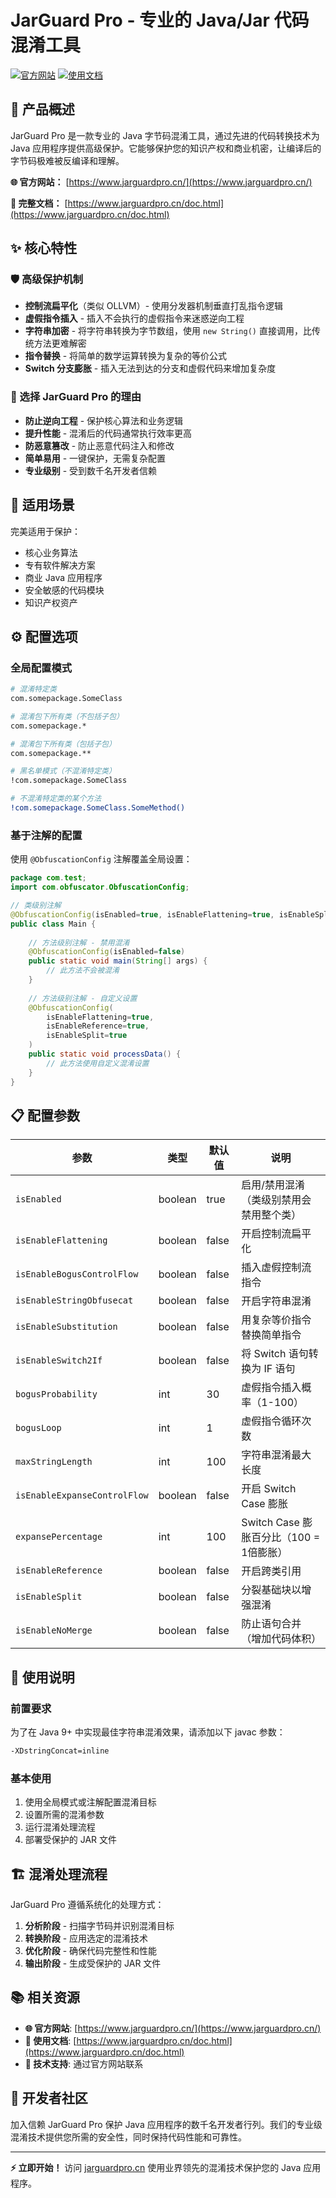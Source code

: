 # JarGuard Pro - 专业的 Java/Jar 代码混淆工具

[![官方网站](https://img.shields.io/badge/官方网站-jarguardpro.cn-blue)](https://www.jarguardpro.cn/)
[![使用文档](https://img.shields.io/badge/使用文档-可用-green)](https://www.jarguardpro.cn/doc.html)

## 🔐 产品概述

JarGuard Pro 是一款专业的 Java 字节码混淆工具，通过先进的代码转换技术为 Java 应用程序提供高级保护。它能够保护您的知识产权和商业机密，让编译后的字节码极难被反编译和理解。

**🌐 官方网站：** [https://www.jarguardpro.cn/](https://www.jarguardpro.cn/)

**📖 完整文档：** [https://www.jarguardpro.cn/doc.html](https://www.jarguardpro.cn/doc.html)

## ✨ 核心特性

### 🛡️ 高级保护机制

- **控制流扁平化**（类似 OLLVM）- 使用分发器机制垂直打乱指令逻辑
- **虚假指令插入** - 插入不会执行的虚假指令来迷惑逆向工程
- **字符串加密** - 将字符串转换为字节数组，使用 `new String()` 直接调用，比传统方法更难解密
- **指令替换** - 将简单的数学运算转换为复杂的等价公式
- **Switch 分支膨胀** - 插入无法到达的分支和虚假代码来增加复杂度

### 🚀 选择 JarGuard Pro 的理由

- **防止逆向工程** - 保护核心算法和业务逻辑
- **提升性能** - 混淆后的代码通常执行效率更高
- **防恶意篡改** - 防止恶意代码注入和修改
- **简单易用** - 一键保护，无需复杂配置
- **专业级别** - 受到数千名开发者信赖

## 🎯 适用场景

完美适用于保护：
- 核心业务算法
- 专有软件解决方案
- 商业 Java 应用程序
- 安全敏感的代码模块
- 知识产权资产

## ⚙️ 配置选项

### 全局配置模式

```bash
# 混淆特定类
com.somepackage.SomeClass

# 混淆包下所有类（不包括子包）
com.somepackage.*

# 混淆包下所有类（包括子包）
com.somepackage.**

# 黑名单模式（不混淆特定类）
!com.somepackage.SomeClass

# 不混淆特定类的某个方法
!com.somepackage.SomeClass.SomeMethod()
```

### 基于注解的配置

使用 `@ObfuscationConfig` 注解覆盖全局设置：

```java
package com.test;
import com.obfuscator.ObfuscationConfig;

// 类级别注解
@ObfuscationConfig(isEnabled=true, isEnableFlattening=true, isEnableSplit=true)
public class Main {
    
    // 方法级别注解 - 禁用混淆
    @ObfuscationConfig(isEnabled=false)
    public static void main(String[] args) {
        // 此方法不会被混淆
    }
    
    // 方法级别注解 - 自定义设置
    @ObfuscationConfig(
        isEnableFlattening=true,
        isEnableReference=true,
        isEnableSplit=true
    )
    public static void processData() {
        // 此方法使用自定义混淆设置
    }
}
```

## 📋 配置参数

| 参数 | 类型 | 默认值 | 说明 |
|------|------|--------|------|
| `isEnabled` | boolean | true | 启用/禁用混淆（类级别禁用会禁用整个类） |
| `isEnableFlattening` | boolean | false | 开启控制流扁平化 |
| `isEnableBogusControlFlow` | boolean | false | 插入虚假控制流指令 |
| `isEnableStringObfusecat` | boolean | false | 开启字符串混淆 |
| `isEnableSubstitution` | boolean | false | 用复杂等价指令替换简单指令 |
| `isEnableSwitch2If` | boolean | false | 将 Switch 语句转换为 IF 语句 |
| `bogusProbability` | int | 30 | 虚假指令插入概率（1-100） |
| `bogusLoop` | int | 1 | 虚假指令循环次数 |
| `maxStringLength` | int | 100 | 字符串混淆最大长度 |
| `isEnableExpanseControlFlow` | boolean | false | 开启 Switch Case 膨胀 |
| `expansePercentage` | int | 100 | Switch Case 膨胀百分比（100 = 1倍膨胀） |
| `isEnableReference` | boolean | false | 开启跨类引用 |
| `isEnableSplit` | boolean | false | 分裂基础块以增强混淆 |
| `isEnableNoMerge` | boolean | false | 防止语句合并（增加代码体积） |

## 🔧 使用说明

### 前置要求

为了在 Java 9+ 中实现最佳字符串混淆效果，请添加以下 javac 参数：
```bash
-XDstringConcat=inline
```

### 基本使用

1. 使用全局模式或注解配置混淆目标
2. 设置所需的混淆参数
3. 运行混淆处理流程
4. 部署受保护的 JAR 文件

## 🏗️ 混淆处理流程

JarGuard Pro 遵循系统化的处理方式：

1. **分析阶段** - 扫描字节码并识别混淆目标
2. **转换阶段** - 应用选定的混淆技术
3. **优化阶段** - 确保代码完整性和性能
4. **输出阶段** - 生成受保护的 JAR 文件

## 📚 相关资源

- **🌐 官方网站**: [https://www.jarguardpro.cn/](https://www.jarguardpro.cn/)
- **📖 使用文档**: [https://www.jarguardpro.cn/doc.html](https://www.jarguardpro.cn/doc.html)
- **💬 技术支持**: 通过官方网站联系

## 🤝 开发者社区

加入信赖 JarGuard Pro 保护 Java 应用程序的数千名开发者行列。我们的专业级混淆技术提供您所需的安全性，同时保持代码性能和可靠性。

---

**⚡ 立即开始！** 访问 [jarguardpro.cn](https://www.jarguardpro.cn/) 使用业界领先的混淆技术保护您的 Java 应用程序。
